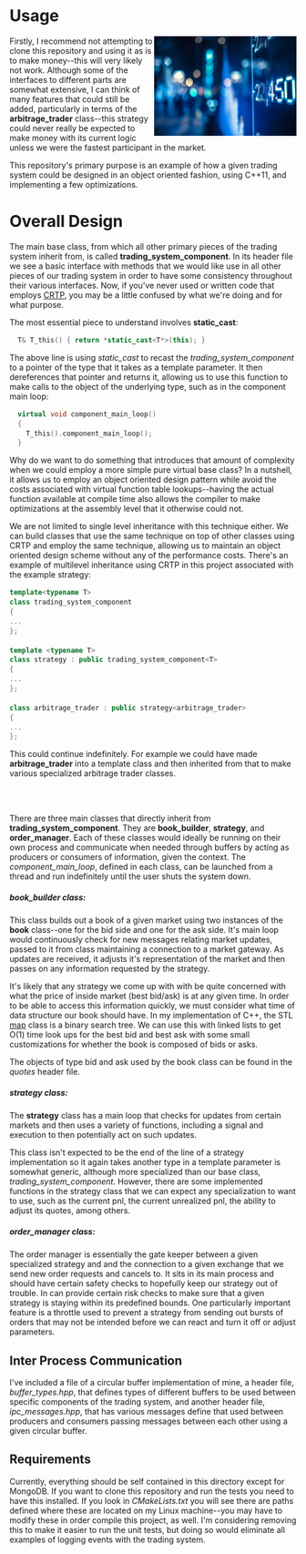 # Usage

<img align="right" width="250" height="175"
     src="data/market.jpg">

Firstly, I recommend not attempting to clone this repository and using it as
is to make money--this will very likely not work. Although some of the interfaces
to different parts are somewhat extensive, I can think of many features that
could still be added, particularly in terms of the **arbitrage\_trader** class--this
strategy could never really be expected to make money with its current logic
unless we were the fastest participant in the market.

This repository's primary purpose
is an example of how a given trading system could be designed in an object
oriented fashion, using C++11, and implementing a few optimizations.

# Overall Design

The main base class, from which all other primary pieces of the trading system
inherit from, is called **trading_system_component**. In its header file we
see a basic interface with methods that we would like use in all other pieces
of our trading system in order to have some consistency throughout their various
interfaces. Now, if you've never used or written code that employs
[CRTP](https://en.wikipedia.org/wiki/Curiously_recurring_template_pattern),
you may be a little confused by what we're doing and for what purpose.

The most essential piece to understand involves **static_cast**:

```cpp
  T& T_this() { return *static_cast<T*>(this); }
```
The above line is using *static_cast* to recast the *trading_system_component*
to a pointer of the type that it takes as a template parameter. It then
dereferences that pointer and returns it, allowing us to use this function
to make calls to the object of the underlying type, such as in the component
main loop:

```cpp
  virtual void component_main_loop()
  {
    T_this().component_main_loop();
  }
```
Why do we want to do something that introduces that amount of complexity when
we could employ a more simple pure virtual base class? In a nutshell, it allows
us to employ an object oriented design pattern while avoid the costs associated
with virtual function table lookups--having the actual function available at
compile time also allows the compiler to make optimizations at the assembly
level that it otherwise could not.

We are not limited to single level inheritance with this technique either. We
can build classes that use the same technique on top of other classes using
CRTP and employ the same technique, allowing us to maintain an object oriented
design scheme without any of the performance costs. There's an example of
multilevel inheritance using CRTP in this project associated with the example
strategy:

```cpp
template<typename T>
class trading_system_component
{
...
};

template <typename T>
class strategy : public trading_system_component<T>
{
...
};

class arbitrage_trader : public strategy<arbitrage_trader>
{
...
};
```
This could continue indefinitely. For example we could have made **arbitrage_trader**
into a template class and then inherited from that to make various specialized
arbitrage trader classes.

<br><br>

There are three main classes that directly inherit from **trading_system_component**.
They are **book_builder**, **strategy**, and **order_manager**. Each of these
classes would ideally be running on their own process and communicate when needed
through buffers by acting as producers or consumers of information, given the
context. The *component\_main\_loop*, defined in each class, can be launched from
a thread and run indefinitely until the user shuts the system down.

##### book_builder class:

This class builds out a book of a given market using two instances of the
**book** class--one for the bid side and one for the ask side. It's main
loop would continuously check for new messages relating market updates, passed
to it from class maintaining a connection to a market gateway. As updates
are received, it adjusts it's representation of the market and then passes
on any information requested by the strategy.

It's likely that any strategy we come up with with be quite concerned with
what the price of inside market (best bid/ask) is at any given time. In
order to be able to access this information quickly, we must consider what
time of data structure our book should have. In my implementation of C++, the
STL [map](http://www.cplusplus.com/reference/map/map/) class is a binary
search tree. We can use this with linked lists to get O(1) time look ups
for the best bid and best ask with some small customizations for whether
the book is composed of bids or asks.

The objects of type bid and ask used by the book class can be found in the
*quotes* header file.


##### strategy class:

The **strategy** class has a main loop that checks for updates from certain
markets and then uses a variety of functions, including a signal and execution
to then potentially act on such updates.

This class isn't expected to be the end of the line of a strategy implementation
so it again takes another type in a template parameter is somewhat generic, although
more specialized than our base class, *trading\_system\_component*. However, there
are some implemented functions in the strategy class that we can expect any
specialization to want to use, such as the current pnl, the current unrealized pnl,
the ability to adjust its quotes, among others.

##### order_manager class:

The order manager is essentially the gate keeper between a given specialized strategy
and and the connection to a given exchange that we send new order requests and cancels
to. It sits in its main process and should have certain safety checks to hopefully keep
our strategy out of trouble. In can provide certain risk checks to make sure that a given
strategy is staying within its predefined bounds. One particularly important feature is
a throttle used to prevent a strategy from sending out bursts of orders that may not be
intended before we can react and turn it off or adjust parameters.

## Inter Process Communication

I've included a file of a circular buffer implementation of mine, a header
file, *buffer_types.hpp*, that defines types of different buffers to be used between specific
components of the trading system, and another header file, *ipc_messages.hpp*,
that has various messages define that used between producers and consumers passing
messages between each other using a given circular buffer.

## Requirements

Currently, everything should be self contained in this directory except
for MongoDB. If you want to clone this repository and run the tests you need
to have this installed. If you look in *CMakeLists.txt* you will see there
are paths defined where these are located on my Linux machine--you may have
to modify these in order compile this project, as well. I'm considering removing
this to make it easier to run the unit tests, but doing so would eliminate all
examples of logging events with the trading system.



